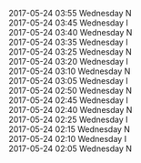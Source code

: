 2017-05-24 03:55 Wednesday  N  
2017-05-24 03:45 Wednesday  I  
2017-05-24 03:40 Wednesday  N  
2017-05-24 03:35 Wednesday  I  
2017-05-24 03:25 Wednesday  N  
2017-05-24 03:20 Wednesday  I  
2017-05-24 03:10 Wednesday  N  
2017-05-24 03:05 Wednesday  I  
2017-05-24 02:50 Wednesday  N  
2017-05-24 02:45 Wednesday  I  
2017-05-24 02:40 Wednesday  N  
2017-05-24 02:25 Wednesday  I  
2017-05-24 02:15 Wednesday  N  
2017-05-24 02:10 Wednesday  I  
2017-05-24 02:05 Wednesday  N  
